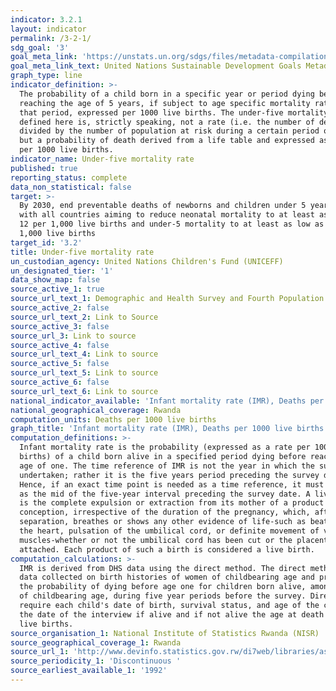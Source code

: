 ```yaml
---
indicator: 3.2.1
layout: indicator
permalink: /3-2-1/
sdg_goal: '3'
goal_meta_link: 'https://unstats.un.org/sdgs/files/metadata-compilation/Metadata-Goal-3.pdf '
goal_meta_link_text: United Nations Sustainable Development Goals Metadata (PDF 225 KB)
graph_type: line
indicator_definition: >-
  The probability of a child born in a specific year or period dying before
  reaching the age of 5 years, if subject to age specific mortality rates of
  that period, expressed per 1000 live births. The under-five mortality rate as
  defined here is, strictly speaking, not a rate (i.e. the number of deaths
  divided by the number of population at risk during a certain period of time)
  but a probability of death derived from a life table and expressed as a rate
  per 1000 live births.
indicator_name: Under-five mortality rate
published: true
reporting_status: complete
data_non_statistical: false
target: >-
  By 2030, end preventable deaths of newborns and children under 5 years of age,
  with all countries aiming to reduce neonatal mortality to at least as low as
  12 per 1,000 live births and under-5 mortality to at least as low as 25 per
  1,000 live births
target_id: '3.2'
title: Under-five mortality rate
un_custodian_agency: United Nations Children's Fund (UNICEFF)
un_designated_tier: '1'
data_show_map: false
source_active_1: true
source_url_text_1: Demographic and Health Survey and Fourth Population and Housing Census
source_active_2: false
source_url_text_2: Link to Source
source_active_3: false
source_url_3: Link to source
source_active_4: false
source_url_text_4: Link to source
source_active_5: false
source_url_text_5: Link to source
source_active_6: false
source_url_text_6: Link to source
national_indicator_available: 'Infant mortality rate (IMR), Deaths per 1000 live births'
national_geographical_coverage: Rwanda
computation_units: Deaths per 1000 live births
graph_title: 'Infant mortality rate (IMR), Deaths per 1000 live births'
computation_definitions: >-
  Infant mortality rate is the probability (expressed as a rate per 1000 live
  births) of a child born alive in a specified period dying before reaching the
  age of one. The time reference of IMR is not the year in which the survey is
  undertaken; rather it is the five years period preceding the survey date.
  Hence, if an exact time point is needed as a time reference, it must be taken
  as the mid of the five-year interval preceding the survey date. A live birth
  is the complete expulsion or extraction from its mother of a product of
  conception, irrespective of the duration of the pregnancy, which, after such
  separation, breathes or shows any other evidence of life-such as beating of
  the heart, pulsation of the umbilical cord, or definite movement of voluntary
  muscles-whether or not the umbilical cord has been cut or the placenta is
  attached. Each product of such a birth is considered a live birth.
computation_calculations: >-
  IMR is derived from DHS data using the direct method. The direct method uses
  data collected on birth histories of women of childbearing age and produces
  the probability of dying before age one for children born alive, among women
  of childbearing age, during five year periods before the survey. Direct method
  require each child's date of birth, survival status, and age of the child on
  the date of the interview if alive and if not alive the age at death of each
  live births. 
source_organisation_1: National Institute of Statistics Rwanda (NISR)
source_geographical_coverage_1: Rwanda
source_url_1: 'http://www.devinfo.statistics.gov.rw/di7web/libraries/aspx/home.aspx'
source_periodicity_1: 'Discontinuous '
source_earliest_available_1: '1992'
---
```

